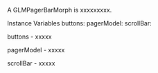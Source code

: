 A GLMPagerBarMorph is xxxxxxxxx.Instance Variables	buttons:		<Object>	pagerModel:		<Object>	scrollBar:		<Object>buttons	- xxxxxpagerModel	- xxxxxscrollBar	- xxxxx